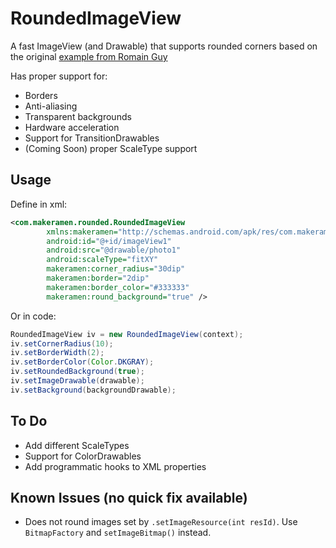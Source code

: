 RoundedImageView
================

A fast ImageView (and Drawable) that supports rounded corners based on the original [example from Romain Guy](http://www.curious-creature.org/2012/12/11/android-recipe-1-image-with-rounded-corners/)

Has proper support for:
* Borders
* Anti-aliasing
* Transparent backgrounds
* Hardware acceleration
* Support for TransitionDrawables
* (Coming Soon) proper ScaleType support


Usage
-----
Define in xml:

```xml
<com.makeramen.rounded.RoundedImageView
        xmlns:makeramen="http://schemas.android.com/apk/res/com.makeramen.rounded"
        android:id="@+id/imageView1"
        android:src="@drawable/photo1"
        android:scaleType="fitXY"
        makeramen:corner_radius="30dip"
        makeramen:border="2dip"
        makeramen:border_color="#333333"
        makeramen:round_background="true" />
```

Or in code:

```java
RoundedImageView iv = new RoundedImageView(context);
iv.setCornerRadius(10);
iv.setBorderWidth(2);
iv.setBorderColor(Color.DKGRAY);
iv.setRoundedBackground(true);
iv.setImageDrawable(drawable);
iv.setBackground(backgroundDrawable);
```


To Do
-----

* Add different ScaleTypes
* Support for ColorDrawables
* Add programmatic hooks to XML properties

Known Issues (no  quick fix available)
--------------------------------------

* Does not round images set by ```.setImageResource(int resId)```. Use ```BitmapFactory``` and ```setImageBitmap()``` instead.
